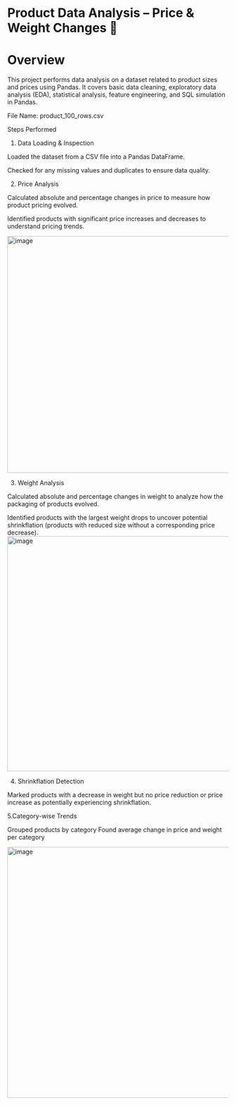# Product Data Analysis – Price & Weight Changes 📅

# Overview

This project performs data analysis on a dataset related to product sizes and prices using Pandas. It covers basic data cleaning, exploratory data analysis (EDA), statistical analysis, feature engineering, and SQL simulation in Pandas.

File Name: product_100_rows.csv

Steps Performed
1. Data Loading & Inspection

Loaded the dataset from a CSV file into a Pandas DataFrame.

Checked for any missing values and duplicates to ensure data quality.

2. Price Analysis

Calculated absolute and percentage changes in price to measure how product pricing evolved.

Identified products with significant price increases and decreases to understand pricing trends.

<img width="675" height="538" alt="image" src="https://github.com/user-attachments/assets/4e3639f1-161b-420b-a34b-58c3bc0e3e39" />

3. Weight Analysis

Calculated absolute and percentage changes in weight to analyze how the packaging of products evolved.

Identified products with the largest weight drops to uncover potential shrinkflation (products with reduced size without a corresponding price decrease).
<img width="673" height="534" alt="image" src="https://github.com/user-attachments/assets/778abb5a-6c3d-45c8-82e6-7c8f06b03e53" />

4. Shrinkflation Detection

Marked products with a decrease in weight but no price reduction or price increase as potentially experiencing shrinkflation.

5.Category-wise Trends

Grouped products by category
Found average change in price and weight per category

<img width="710" height="570" alt="image" src="https://github.com/user-attachments/assets/b0a189e2-a1b7-4143-999b-716a17b123b7" />


